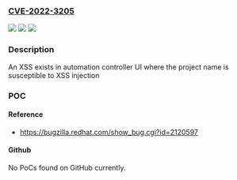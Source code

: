 ### [CVE-2022-3205](https://cve.mitre.org/cgi-bin/cvename.cgi?name=CVE-2022-3205)
![](https://img.shields.io/static/v1?label=Product&message=Ansible%20automation%20platform&color=blue)
![](https://img.shields.io/static/v1?label=Version&message=n%2Fa&color=blue)
![](https://img.shields.io/static/v1?label=Vulnerability&message=Cross%20site%20scripting&color=brighgreen)

### Description

An XSS exists in automation controller UI where the project name is susceptible to XSS injection

### POC

#### Reference
- https://bugzilla.redhat.com/show_bug.cgi?id=2120597

#### Github
No PoCs found on GitHub currently.


